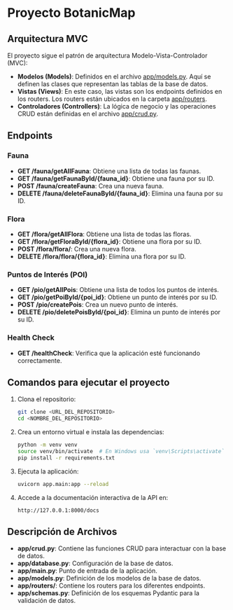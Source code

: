 # Proyecto BotanicMap


## Arquitectura MVC

El proyecto sigue el patrón de arquitectura Modelo-Vista-Controlador (MVC):

- **Modelos (Models)**: Definidos en el archivo [app/models.py](app/models.py). Aquí se definen las clases que representan las tablas de la base de datos.
- **Vistas (Views)**: En este caso, las vistas son los endpoints definidos en los routers. Los routers están ubicados en la carpeta [app/routers](app/routers).
- **Controladores (Controllers)**: La lógica de negocio y las operaciones CRUD están definidas en el archivo [app/crud.py](app/crud.py).

## Endpoints

### Fauna

- **GET /fauna/getAllFauna**: Obtiene una lista de todas las faunas.
- **GET /fauna/getFaunaById/{fauna_id}**: Obtiene una fauna por su ID.
- **POST /fauna/createFauna**: Crea una nueva fauna.
- **DELETE /fauna/deleteFaunaById/{fauna_id}**: Elimina una fauna por su ID.

### Flora

- **GET /flora/getAllFlora**: Obtiene una lista de todas las floras.
- **GET /flora/getFloraById/{flora_id}**: Obtiene una flora por su ID.
- **POST /flora/flora/**: Crea una nueva flora.
- **DELETE /flora/flora/{flora_id}**: Elimina una flora por su ID.

### Puntos de Interés (POI)

- **GET /pio/getAllPois**: Obtiene una lista de todos los puntos de interés.
- **GET /pio/getPoiById/{poi_id}**: Obtiene un punto de interés por su ID.
- **POST /pio/createPois**: Crea un nuevo punto de interés.
- **DELETE /pio/deletePoisById/{poi_id}**: Elimina un punto de interés por su ID.

### Health Check

- **GET /healthCheck**: Verifica que la aplicación esté funcionando correctamente.

## Comandos para ejecutar el proyecto

1. Clona el repositorio:
    ```sh
    git clone <URL_DEL_REPOSITORIO>
    cd <NOMBRE_DEL_REPOSITORIO>
    ```

2. Crea un entorno virtual e instala las dependencias:
    ```sh
    python -m venv venv
    source venv/bin/activate  # En Windows usa `venv\Scripts\activate`
    pip install -r requirements.txt
    ```

3. Ejecuta la aplicación:
    ```sh
    uvicorn app.main:app --reload
    ```

4. Accede a la documentación interactiva de la API en:
    ```
    http://127.0.0.1:8000/docs
    ```

## Descripción de Archivos

- **app/crud.py**: Contiene las funciones CRUD para interactuar con la base de datos.
- **app/database.py**: Configuración de la base de datos.
- **app/main.py**: Punto de entrada de la aplicación.
- **app/models.py**: Definición de los modelos de la base de datos.
- **app/routers/**: Contiene los routers para los diferentes endpoints.
- **app/schemas.py**: Definición de los esquemas Pydantic para la validación de datos.

